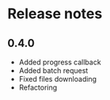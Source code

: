# Release notes

## 0.4.0
 - Added progress callback
 - Added batch request
 - Fixed files downloading
 - Refactoring